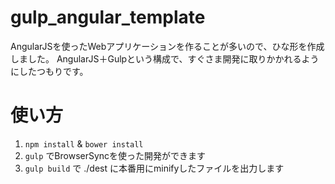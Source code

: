 gulp_angular_template
===================

AngularJSを使ったWebアプリケーションを作ることが多いので、ひな形を作成しました。
AngularJS＋Gulpという構成で、すぐさま開発に取りかかれるようにしたつもりです。

# 使い方

1. `npm install` & `bower install`
2. `gulp` でBrowserSyncを使った開発ができます
3. `gulp build` で ./dest に本番用にminifyしたファイルを出力します
